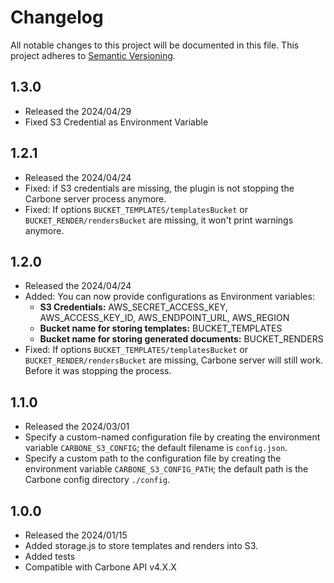 # Changelog

All notable changes to this project will be documented in this file. This project adheres to [Semantic Versioning](https://semver.org/spec/v2.0.0.html).

## 1.3.0
- Released the 2024/04/29
- Fixed S3 Credential as Environment Variable

## 1.2.1
- Released the 2024/04/24
- Fixed: if S3 credentials are missing, the plugin is not stopping the Carbone server process anymore.
- Fixed: If options `BUCKET_TEMPLATES/templatesBucket` or `BUCKET_RENDER/rendersBucket` are missing, it won't print warnings anymore.

## 1.2.0
- Released the 2024/04/24
- Added: You can now provide configurations as Environment variables:
  * **S3 Credentials:** AWS_SECRET_ACCESS_KEY, AWS_ACCESS_KEY_ID, AWS_ENDPOINT_URL, AWS_REGION
  * **Bucket name for storing templates:** BUCKET_TEMPLATES
  * **Bucket name for storing generated documents:** BUCKET_RENDERS
- Fixed: If options `BUCKET_TEMPLATES/templatesBucket` or `BUCKET_RENDER/rendersBucket` are missing, Carbone server will still work. Before it was stopping the process.

## 1.1.0
- Released the 2024/03/01
- Specify a custom-named configuration file by creating the environment variable `CARBONE_S3_CONFIG`; the default filename is `config.json`.
- Specify a custom path to the configuration file by creating the environment variable `CARBONE_S3_CONFIG_PATH`; the default path is the Carbone config directory `./config`.


## 1.0.0 
- Released the 2024/01/15
- Added storage.js to store templates and renders into S3.
- Added tests
- Compatible with Carbone API v4.X.X
